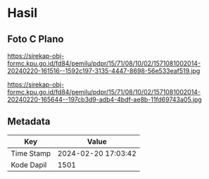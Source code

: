 # Hasil

## Foto C Plano

https://sirekap-obj-formc.kpu.go.id/fd84/pemilu/pdpr/15/71/08/10/02/1571081002014-20240220-161516--1592c197-3135-4447-8698-56e533eaf519.jpg

https://sirekap-obj-formc.kpu.go.id/fd84/pemilu/pdpr/15/71/08/10/02/1571081002014-20240220-165644--197cb3d9-adb4-4bdf-ae8b-11fd69743a05.jpg


## Metadata

| Key        | Value               |
| ---------- | ------------------- |
| Time Stamp | 2024-02-20 17:03:42 |
| Kode Dapil | 1501                |



